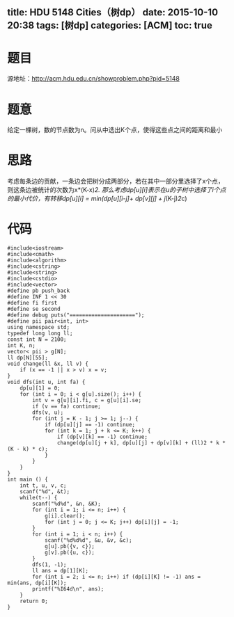 title: HDU 5148 Cities（树dp）
date: 2015-10-10 20:38
tags: [树dp]
categories: [ACM]
toc: true
---
# 题目	
源地址：http://acm.hdu.edu.cn/showproblem.php?pid=5148

# 题意
给定一棵树，数的节点数为n。问从中选出K个点，使得这些点之间的距离和最小

# 思路
考虑每条边的贡献，一条边会把树分成两部分，若在其中一部分里选择了x个点，则这条边被统计的次数为x*(K-x)*2. 那么考虑dp[u][i]表示在u的子树中选择了i个点的最小代价，有转移dp[u][i] = min(dp[u][i-j]+ dp[v][j] + j*(K-j)*2*c)​​ 
<!--more-->

# 代码
```
#include<iostream>
#include<cmath>
#include<algorithm>
#include<cstring>
#include<string>
#include<cstdio>
#include<vector>
#define pb push_back
#define INF 1 << 30
#define fi first
#define se second
#define debug puts("=====================");
#define pii pair<int, int>
using namespace std;
typedef long long ll;
const int N = 2100;
int K, n;
vector< pii > g[N];
ll dp[N][55];
void change(ll &x, ll v) {
    if (x == -1 || x > v) x = v;
}
void dfs(int u, int fa) {
    dp[u][1] = 0;
    for (int i = 0; i < g[u].size(); i++) {
        int v = g[u][i].fi, c = g[u][i].se;
        if (v == fa) continue;
        dfs(v, u);
        for (int j = K - 1; j >= 1; j--) {
            if (dp[u][j] == -1) continue;
            for (int k = 1; j + k <= K; k++) {
                if (dp[v][k] == -1) continue;
                change(dp[u][j + k], dp[u][j] + dp[v][k] + (ll)2 * k * (K - k) * c);
            }
        }
    }
}
int main () {
    int t, u, v, c;
    scanf("%d", &t);
    while(t--) {
        scanf("%d%d", &n, &K);
        for (int i = 1; i <= n; i++) {
            g[i].clear();
            for (int j = 0; j <= K; j++) dp[i][j] = -1;
        }
        for (int i = 1; i < n; i++) {
            scanf("%d%d%d", &u, &v, &c);
            g[u].pb({v, c});
            g[v].pb({u, c});
        }
        dfs(1, -1);
        ll ans = dp[1][K];
        for (int i = 2; i <= n; i++) if (dp[i][K] != -1) ans = min(ans, dp[i][K]);
        printf("%I64d\n", ans);
    }
    return 0;
}

```
